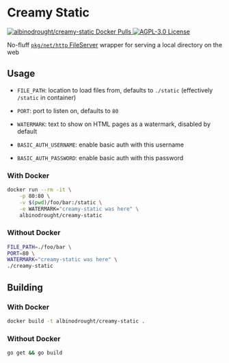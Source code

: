 # Creamy Static

<a href="https://hub.docker.com/r/albinodrought/creamy-static">
<img alt="albinodrought/creamy-static Docker Pulls" src="https://img.shields.io/docker/pulls/albinodrought/creamy-static">
</a>
<a href="https://github.com/AlbinoDrought/creamy-static/blob/master/LICENSE"><img alt="AGPL-3.0 License" src="https://img.shields.io/github/license/AlbinoDrought/creamy-static"></a>


No-fluff [`pkg/net/http` FileServer](https://golang.org/pkg/net/http/#FileServer) wrapper
for serving a local directory on the web

## Usage

- `FILE_PATH`: location to load files from, defaults to `./static` (effectively `/static` in container)

- `PORT`: port to listen on, defaults to `80`

- `WATERMARK`: text to show on HTML pages as a watermark, disabled by default

- `BASIC_AUTH_USERNAME`: enable basic auth with this username

- `BASIC_AUTH_PASSWORD`: enable basic auth with this password

### With Docker

```sh
docker run --rm -it \
    -p 80:80 \
    -v $(pwd)/foo/bar:/static \
    -e WATERMARK="creamy-static was here" \
    albinodrought/creamy-static
```

### Without Docker

```sh
FILE_PATH=./foo/bar \
PORT=80 \
WATERMARK="creamy-static was here" \
./creamy-static
```

## Building

### With Docker

```sh
docker build -t albinodrought/creamy-static .
```

### Without Docker

```sh
go get && go build
```
